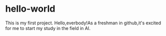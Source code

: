 # hello-world
This is my first project.
Hello,everbody!As a freshman in github,it's excited for me to start my study in the field in AI. 
